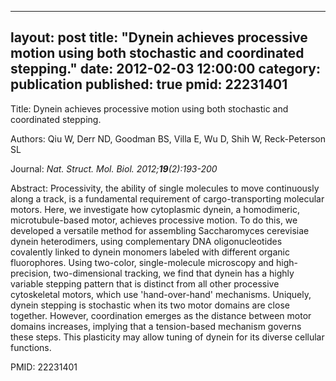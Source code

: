 
---
layout: post
title:  "Dynein achieves processive motion using both stochastic and coordinated stepping."
date:   2012-02-03 12:00:00
category:  publication
published: true
pmid: 22231401
---

Title: Dynein achieves processive motion using both stochastic and coordinated stepping.

Authors: Qiu W, Derr ND, Goodman BS, Villa E, Wu D, Shih W, Reck-Peterson SL

Journal: *Nat. Struct. Mol. Biol. 2012;**19**(2):193-200*

Abstract: Processivity, the ability of single molecules to move continuously along a track, is a fundamental requirement of cargo-transporting molecular motors. Here, we investigate how cytoplasmic dynein, a homodimeric, microtubule-based motor, achieves processive motion. To do this, we developed a versatile method for assembling Saccharomyces cerevisiae dynein heterodimers, using complementary DNA oligonucleotides covalently linked to dynein monomers labeled with different organic fluorophores. Using two-color, single-molecule microscopy and high-precision, two-dimensional tracking, we find that dynein has a highly variable stepping pattern that is distinct from all other processive cytoskeletal motors, which use 'hand-over-hand' mechanisms. Uniquely, dynein stepping is stochastic when its two motor domains are close together. However, coordination emerges as the distance between motor domains increases, implying that a tension-based mechanism governs these steps. This plasticity may allow tuning of dynein for its diverse cellular functions.

PMID: 22231401

